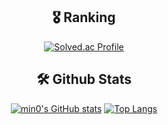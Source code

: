 <!--

### Hi there 👋

**gqwer0123/gqwer0123** is a ✨ _special_ ✨ repository because its `README.md` (this file) appears on your GitHub profile.

Here are some ideas to get you started:

- 🔭 I’m currently working on ...
- 🌱 I’m currently learning ...
- 👯 I’m looking to collaborate on ...
- 🤔 I’m looking for help with ...
- 💬 Ask me about ...
- 📫 How to reach me: ...
- 😄 Pronouns: ...
- ⚡ Fun fact: ...

  ![header](https://capsule-render.vercel.app/api?type=wave&color=gradient&height=300&section=header&text=Hello,%20World!👋&fontSize=60)
  ![header](https://capsule-render.vercel.app/api?type=wave&color=gradient&height=200&section=footer&fontSize=90)

-->

<div align = 'center'>

## 🎖 Ranking
[![Solved.ac Profile](http://mazassumnida.wtf/api/v2/generate_badge?boj=bqwer0123)](https://solved.ac/bqwer0123)

## 🛠 Github Stats
[![min0's GitHub stats](https://github-readme-stats.vercel.app/api?username=gqwer0123&show_icons=true&theme=dark&count_private=true)](https://github.com/anuraghazra/github-readme-stats)
[![Top Langs](https://github-readme-stats.vercel.app/api/top-langs/?username=gqwer0123)](https://github.com/gqwer0123/github-readme-stats)

</div>
